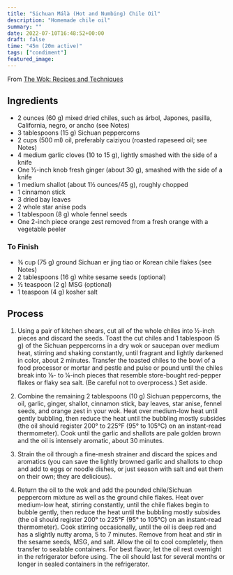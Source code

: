 ```yaml
---
title: "Sichuan Málà (Hot and Numbing) Chile Oil"
description: "Homemade chile oil"
summary: ""
date: 2022-07-10T16:48:52+00:00
draft: false
time: "45m (20m active)"
tags: ["condiment"]
featured_image: 
---
```


From [The Wok: Recipes and Techniques]()

## Ingredients

- 2 ounces (60 g) mixed dried chiles, such as árbol, Japones, pasilla, California, negro, or ancho (see Notes)
- 3 tablespoons (15 g) Sichuan peppercorns
- 2 cups (500 ml) oil, preferably caiziyou (roasted rapeseed oil; see Notes)
- 4 medium garlic cloves (10 to 15 g), lightly smashed with the side of a knife
- One ½-inch knob fresh ginger (about 30 g), smashed with the side of a knife
- 1 medium shallot (about 1½ ounces/45 g), roughly chopped
- 1 cinnamon stick
- 3 dried bay leaves
- 2 whole star anise pods
- 1 tablespoon (8 g) whole fennel seeds
- One 2-inch piece orange zest removed from a fresh orange with a vegetable peeler

### To Finish
- ¾ cup (75 g) ground Sichuan er jing tiao or Korean chile flakes (see Notes)
- 2 tablespoons (16 g) white sesame seeds (optional)
- ½ teaspoon (2 g) MSG (optional)
- 1 teaspoon (4 g) kosher salt

## Process

1. Using a pair of kitchen shears, cut all of the whole chiles into ½-inch pieces and discard the seeds. Toast the cut chiles and 1 tablespoon (5 g) of the Sichuan peppercorns in a dry wok or saucepan over medium heat, stirring and shaking constantly, until fragrant and lightly darkened in color, about 2 minutes. Transfer the toasted chiles to the bowl of a food processor or mortar and pestle and pulse or pound until the chiles break into ⅛- to ¼-inch pieces that resemble store-bought red-pepper flakes or flaky sea salt. (Be careful not to overprocess.) Set aside.

1. Combine the remaining 2 tablespoons (10 g) Sichuan peppercorns, the oil, garlic, ginger, shallot, cinnamon stick, bay leaves, star anise, fennel seeds, and orange zest in your wok. Heat over medium-low heat until gently bubbling, then reduce the heat until the bubbling mostly subsides (the oil should register 200° to 225°F (95° to 105°C) on an instant-read thermometer). Cook until the garlic and shallots are pale golden brown and the oil is intensely aromatic, about 30 minutes.

1. Strain the oil through a fine-mesh strainer and discard the spices and aromatics (you can save the lightly browned garlic and shallots to chop and add to eggs or noodle dishes, or just season with salt and eat them on their own; they are delicious).

1. Return the oil to the wok and add the pounded chile/Sichuan peppercorn mixture as well as the ground chile flakes. Heat over medium-low heat, stirring constantly, until the chile flakes begin to bubble gently, then reduce the heat until the bubbling mostly subsides (the oil should register 200° to 225°F (95° to 105°C) on an instant-read thermometer). Cook stirring occasionally, until the oil is deep red and has a slightly nutty aroma, 5 to 7 minutes. Remove from heat and stir in the sesame seeds, MSG, and salt. Allow the oil to cool completely, then transfer to sealable containers. For best flavor, let the oil rest overnight in the refrigerator before using. The oil should last for several months or longer in sealed containers in the refrigerator.
